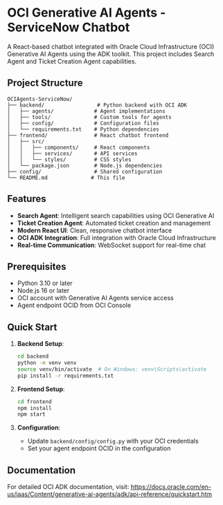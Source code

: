 # OCI Generative AI Agents - ServiceNow Chatbot

A React-based chatbot integrated with Oracle Cloud Infrastructure (OCI) Generative AI Agents using the ADK toolkit. This project includes Search Agent and Ticket Creation Agent capabilities.

## Project Structure

```
OCIAgents-ServiceNow/
├── backend/                 # Python backend with OCI ADK
│   ├── agents/             # Agent implementations
│   ├── tools/              # Custom tools for agents
│   ├── config/             # Configuration files
│   └── requirements.txt    # Python dependencies
├── frontend/               # React chatbot frontend
│   ├── src/
│   │   ├── components/     # React components
│   │   ├── services/       # API services
│   │   └── styles/         # CSS styles
│   └── package.json        # Node.js dependencies
├── config/                 # Shared configuration
└── README.md              # This file
```

## Features

- **Search Agent**: Intelligent search capabilities using OCI Generative AI
- **Ticket Creation Agent**: Automated ticket creation and management
- **Modern React UI**: Clean, responsive chatbot interface
- **OCI ADK Integration**: Full integration with Oracle Cloud Infrastructure
- **Real-time Communication**: WebSocket support for real-time chat

## Prerequisites

- Python 3.10 or later
- Node.js 16 or later
- OCI account with Generative AI Agents service access
- Agent endpoint OCID from OCI Console

## Quick Start

1. **Backend Setup**:
   ```bash
   cd backend
   python -m venv venv
   source venv/bin/activate  # On Windows: venv\Scripts\activate
   pip install -r requirements.txt
   ```

2. **Frontend Setup**:
   ```bash
   cd frontend
   npm install
   npm start
   ```

3. **Configuration**:
   - Update `backend/config/config.py` with your OCI credentials
   - Set your agent endpoint OCID in the configuration

## Documentation

For detailed OCI ADK documentation, visit: https://docs.oracle.com/en-us/iaas/Content/generative-ai-agents/adk/api-reference/quickstart.htm
